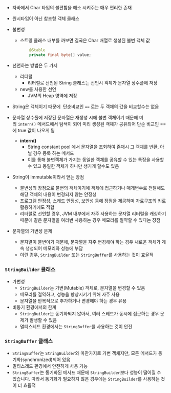 - 자바에서 Char 타입의 불편함을 해소 시켜주는 매우 편리한 존재
- 원시타입이 아닌 참조형 객체 클래스
- 불변성
    - 스트링 클래스 내부를 까보면 결국은 Char 배열로 생성된 불변 객체 값
        
        ```java
            @Stable
            private final byte[] value;
        ```
        
- 선언하는 방법은 두 가지
    - 리터럴
        - 리터럴로 선언된 String 클래스는 선언시 객체가 문자열 상수풀에 저장
    - new를 사용한 선언
        - JVM의 Heap 영역에 저장
- String은 객체이기 때문에  단순비교인 `==` 로는 두 객체의 값을 비교할수는 없음
- 문자열 상수풀에 저장된 문자열은 재생성 시에 불변 객체이기 때문에 미리 `intern()` 메서드에서 탐색이 되어 미리 생성된 객체가 공유되어 단순 비교인 == 에 true 값이 나오게 됨
    - **intern()**
        - String constant pool 에서 문자열을 조회하여 존재시 그 객체를 반환, 아닐 경우 등록 하는 메서드
        - 이를 통해 불변객체가 가지는 동일한 객체를 공유할 수 있는 특징을 사용할수 있고 동일한 객체가 하나만 생기게 할수도 있음
- String이 Immutable이라서 얻는 장점
    - 불변성의 장점으로 불변의 객체이기에 객체에 접근하거나 매개변수로 전달해도 해당 객체의 내용이 변경되지 않는 안정성
    - 프로그램 안정성, 스레드 안정성, 보안성 등에 장점을 제공하며 자료구조의 키로 활용하기에도 적합
    - 리터럴로 선언할 경우, JVM 내부에서 자주 사용하는 문자열 리터럴을 캐싱하기 때문에 같은 문자열을 여러번 사용하는 경우 메모리를 절약할 수 있다는 장점
- 문자열의 가변성 문제
    - 문자열이 불변이기 때문에, 문자열을 자주 변경해야 하는 경우 새로운 객체가 계속 생성되어 메모리와 성능에 부담
    - 이런 경우, `StringBuilder` 또는 `StringBuffer`를 사용하는 것이 효율적

### `StringBuilder` 클래스

- 가변성
    - `StringBuilder`는 가변(Mutable) 객체로, 문자열을 변경할 수 있음
    - 메모리를 절약하고, 성능을 향상시키기 위해 자주 사용
    - 문자열을 반복적으로 추가하거나 변경해야 하는 경우 유용
- 비동기 환경에서의 한계
    - `StringBuilder`는 동기화되지 않아서, 여러 스레드가 동시에 접근하는 경우 문제가 발생할 수 있음
    - 멀티스레드 환경에서는 `StringBuffer`를 사용하는 것이 안전

### `StringBuffer` 클래스

- `StringBuffer`는 `StringBuilder`와 마찬가지로 가변 객체지만, 모든 메서드가 동기화(synchronized)되어 있음
- 멀티스레드 환경에서 안전하게 사용 가능
- `StringBuffer`는 동기화된 메서드 때문에 `StringBuilder`보다 성능이 떨어질 수 있습니다. 따라서 동기화가 필요하지 않은 경우에는 `StringBuilder`를 사용하는 것이 더 효율적